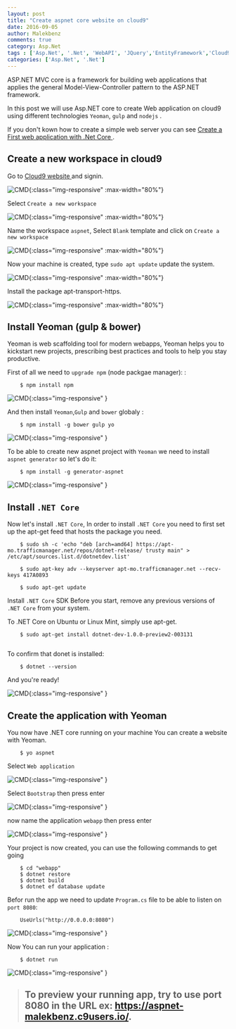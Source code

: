 ```yaml
---
layout: post
title: "Create aspnet core website on cloud9"
date: 2016-09-05
author: Malekbenz
comments: true
category: Asp.Net
tags : ['Asp.Net', '.Net', 'WebAPI', 'JQuery','EntityFramework','Cloud9']
categories: ['Asp.Net', '.Net']
---
```


ASP.NET MVC core is a framework for building web applications that applies the general Model-View-Controller pattern to the ASP.NET framework.

In this post we will use Asp.NET core to create Web application on cloud9 using different technologies `Yeoman`, `gulp` and `nodejs` .

If you don't kown how to create a simple web server you can see [Create a First web application with .Net Core ](/blog/2016/08/05/First-web-application-dotnet-core-linux).

## Create a new workspace in cloud9 

Go to [Cloud9 website ](https://c9.io/) and signin.

![CMD](/images/c9Aspnet/c9signin.png){:class="img-responsive" :max-width="80%"}

Select `Create a new workspace` 

![CMD](/images/c9Aspnet/c9workspace.png){:class="img-responsive" :max-width="80%"}

Name the workspace `aspnet`, Select `Blank` template and click on `Create a new workspace` 

![CMD](/images/c9Aspnet/c9createworkspace.png){:class="img-responsive" :max-width="80%"}

Now your machine is created, type  `sudo apt update` update the system.

![CMD](/images/c9Aspnet/c9npm-upgrade.png){:class="img-responsive" :max-width="80%"}

Install the package apt-transport-https.

![CMD](/images/c9Aspnet/c9apt-transport-https.png){:class="img-responsive" :max-width="80%"}


## Install Yeoman (gulp & bower) 

Yeoman is web scaffolding tool for modern webapps, Yeoman helps you to kickstart new projects, prescribing best practices and tools to help you stay productive.

First of all we need to `upgrade npm` (node packgae manager): :

```
    $ npm install npm     
```

![CMD](/images/c9Aspnet/c9npm-upgrade.png){:class="img-responsive" }


And then install `Yeoman`,`Gulp` and  `bower` globaly :

```
    $ npm install -g bower gulp yo     
```

![CMD](/images/c9Aspnet/c9-bower-gulp-yo.png){:class="img-responsive" }

To be able to create new aspnet project with `Yeoman` we need to install `aspnet generator` so let's do it:

```
    $ npm install -g generator-aspnet    
```
 
![CMD](/images/c9Aspnet/c9-asp-gen.png){:class="img-responsive" }

## Install `.NET Core`

Now let's install `.NET Core`, In order to install `.NET Core` you need to first set up the apt-get feed that hosts the package you need.

```
    $ sudo sh -c 'echo "deb [arch=amd64] https://apt-mo.trafficmanager.net/repos/dotnet-release/ trusty main" > /etc/apt/sources.list.d/dotnetdev.list'
    
    $ sudo apt-key adv --keyserver apt-mo.trafficmanager.net --recv-keys 417A0893
    
    $ sudo apt-get update
```

Install `.NET Core` SDK Before you start, remove any previous versions of `.NET Core` from your system.

To .NET Core on Ubuntu or Linux Mint, simply use apt-get.

```
    $ sudo apt-get install dotnet-dev-1.0.0-preview2-003131
    
```

To confirm that donet is installed: 

```
    $ dotnet --version
```

And you're ready!

![CMD](/images/c9Aspnet/c9-net-version.png){:class="img-responsive" }


## Create the application with Yeoman

You now have .NET core running on your machine You can create a website with Yeoman.

```
    $ yo aspnet
```

Select `Web application`  

![CMD](/images/c9Aspnet/c9-yo-webapp.png){:class="img-responsive" }

Select `Bootstrap`  then press enter

![CMD](/images/c9Aspnet/c9-yo-bootstrap.png){:class="img-responsive" }

now name the application  `webapp` then press enter  

![CMD](/images/c9Aspnet/c9-project.png){:class="img-responsive" }

Your project is now created, you can use the following commands to get going

```
    $ cd "webapp"
    $ dotnet restore
    $ dotnet build
    $ dotnet ef database update

```

Befor run the app we need to update `Program.cs` file to be able to listen on `port 8080`:

```
    UseUrls("http://0.0.0.0:8080")

```

![CMD](/images/c9Aspnet/c9-app.useUrls.png){:class="img-responsive" }

Now You can run your application : 
```
    $ dotnet run

```

![CMD](/images/c9Aspnet/c9-app-running.png){:class="img-responsive" }

>
> ## To preview your running app, try to use port 8080 in the URL ex: https://aspnet-malekbenz.c9users.io/.
>